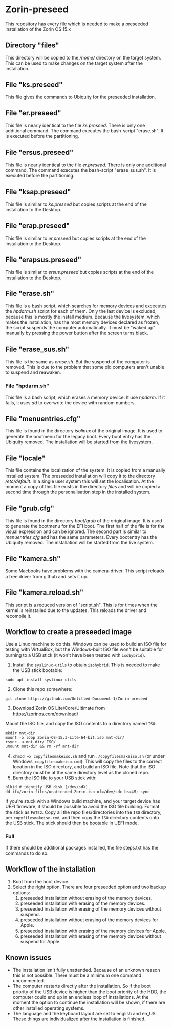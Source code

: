 # Zorin-preseed
This repository has every file which is needed to make a preseeded installation of the Zorin OS 15.x

## Directory "files"
This directory will be copied to the */home/* directory on the target system. This can be used to make changes on the target system after the installation.

## File "ks.preseed"
This file gives the commands to Ubiquity for the preseeded installation.

## File "er.preseed"
This file is nearly identical to the file *ks.preseed*. There is only one additional command. The command executes the bash-script "erase.sh". It is executed before the partitioning.

## File "ersus.preseed"
This file is nearly identical to the file *er.preseed*. There is only one additional command. The command executes the bash-script "erase_sus.sh". It is executed before the partitioning.

## File "ksap.preseed"
This file is similar to *ks.preseed* but copies scripts at the end of the installation to the Desktop.

## File "erap.preseed"
This file is similar to *er.preseed* but copies scripts at the end of the installation to the Desktop.

## File "erapsus.preseed"
This file is similar to *ersus.preseed* but copies scripts at the end of the installation to the Desktop.

## File "erase.sh"
This file is a bash script, which searches for memory devices and excecutes the *hpdarm.sh* script for each of them. Only the last device is excluded, because this is mostly the install medium.
Because the livesystem, which makes the installation, has the most memory devices declared as frozen, the script suspends the computer automatically. It must be "waked up" manually by pressing the power button after the screen turns black.

## File "erase_sus.sh"
This file is the same as *erase.sh*. But the suspend of the computer is removed. This is due to the problem that some old computers aren't unable to suspend and reawaken.

### File "hpdarm.sh"
This file is a bash script, which erases a memory device. It use *hpdarm*. If it fails, it uses *dd* to overwrite the device with random numbers.

## File "menuentries.cfg"
This file is found in the directory *isolinux* of the original image. It is used to generate the bootmenu for the legacy boot. Every boot entry has the Ubiquity removed. The installation will be started from the livesystem.

## File "locale"
This file contains the localization of the system. It is copied from a manually installed system. The presseded installation will copy it to the directory */etc/default*. In a single user system this will set the localisation.
At the moment a copy of this file exists in the directory *files* and will be copied a second time through the personalisation step in the installed system.

## File "grub.cfg"
This file is found in the directory *boot/grub* of the original image. It is used to generate the bootmenu for the EFI boot. The first half of the file is for the visual expression and can be ignored. The second part is similar to *menuentries.cfg* and has the same parameters. Every bootentry has the Ubiquity removed. The installation will be started from the live system.

## File "kamera.sh"
Some Macbooks have problems with the camera-driver. This script reloads a free driver from github and sets it up.

## File "kamera.reload.sh"
This script is a reduced version of "script.sh". This is for times when the kernel is reinstalled due to the updates. This reloads the driver and recompile it.

## Workflow to create a preseeded image

Use a Linux machine to do this. Windows can be used to build an ISO file for testing with VirtualBox, but the Windows-built ISO file won't be suitable for burning to a USB stick (it won't have been treated with `isobybrid`).

1. Install the `syslinux-utils` to obtain `isohybrid`. This is needed to make the USB stick bootable:
```
sudo apt install syslinux-utils
```
2. Clone this repo somewhere:
```
git clone https://github.com/Untitled-Document-1/Zorin-preseed
```
3. Download Zorin OS Lite/Core/Ultimate from https://zorinos.com/download/

Mount the ISO file, and copy the ISO contents to a directory named `ISO`:
```
mkdir mnt-dir
mount -o loop Zorin-OS-15.3-Lite-64-bit.iso mnt-dir/
rsync -a mnt-dir/ ISO/
umount mnt-dir && rm -rf mnt-dir
```
4. `chmod +x copyfilesmakeiso.sh` and run `./copyfilesmakeiso.sh` (or under Windows, `copyfilesmakeiso.cmd`). This will copy the files to the correct location in the ISO directory, and build an ISO file. Note that the ISO directory must be at the same directory level as the cloned repo.
5. Burn the ISO file to your USB stick with:
```
blkid # identify USB disk (/dev/sdX)
dd if=/zorin-files/unattended-Zorin.iso of=/dev/sdc bs=4M; sync
```

If you're stuck with a Windows build machine, and your target device has UEFI firmware, it should be possible to avoid the ISO file building. Format the stick as `FAT32`. Copy all the repo files/directories into the `ISO` directory, per `copyfilesmakeiso.cmd`, and then copy the `ISO` directory contents onto the USB stick. The stick should then be bootable in UEFI mode.

### Full
If there should be additional packages installed, the file steps.txt has the commands to do so.

## Workflow of the installation
1. Boot from the boot device.
2. Select the right option. There are four preseeded option and two backup options:
   1. preseeded installation without erasing of the memory devices.
   2. preseeded installation with erasing of the memory devices.
   3. preseeded installation with erasing of the memory devices without suspend.
   4. preseeded installation without erasing of the memory devices for Apple.
   5. preseeded installation with erasing of the memory devices for Apple.
   6. preseeded installation with erasing of the memory devices without suspend for Apple.

## Known issues
- The installation isn't fully unattended. Because of an unknown reason this is not possible. There must be a minimum one command uncommented.
- The computer restarts directly after the installation. So if the boot priority of the USB device is higher than the boot priority of the HDD, the computer could end up in an endless loop of installations. At the moment the option to continue the installation will be shown, if there are other installed operating systems.
- The language and the keyboard layout are set to english and en_US. These things are individualized after the installation is finished.
